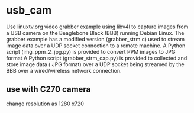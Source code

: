 # usb_cam
Use linuxtv.org video grabber example using libv4l to capture images from a USB camera on the Beaglebone Black (BBB) running Debian Linux. 
The grabber example has a modified version (grabber_strm.c) used to stream image data over a UDP socket connection to a remote machine.
A Python script (img_ppm_2_jpg.py) is provided to convert PPM images to JPG format
A Python script (grabber_strm_cap.py) is provided to collected and store image data (.JPG format) over a UDP socket being streamed by the BBB over a wired/wireless network connection. 
## use with C270 camera
change resolution as 1280 x720
